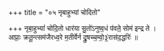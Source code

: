 +++
title = "०५ नृबाहुभ्यां चोदितो"

+++
नृबा॒हुभ्यां॑ चोदि॒तो धार॑या सु॒तो॑ऽनुष्व॒धं प॑वते॒ सोम॑ इन्द्र ते ।  
आप्राः॒ क्रतू॒न्त्सम॑जैरध्व॒रे म॒तीर्वेर्न द्रु॒षच्च॒म्वो॒३॒॑रास॑द॒द्धरिः॑ ॥